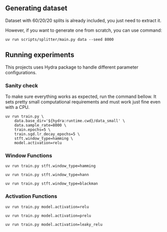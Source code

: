 

## Generating dataset
Dataset with 60/20/20 splits is already included, you just need to extract it.

However, if you want to generate one from scratch, you can use command:

```
uv run scripts/splitter/main.py data --seed 8000
```

## Running experiments
This projects uses Hydra package to handle different parameter configurations.

### Sanity check
To make sure everything works as expected, run the command bellow. It sets pretty small computational requirements and must work just fine even with a CPU. 

```
uv run train.py \
    data.base_dir='${hydra:runtime.cwd}/data_small' \
    data.sample_rate=8000 \
    train.epochs=5 \
    train.sgd.lr_decay_epochs=5 \
    stft.window_type=hamming \
    model.activation=relu
```

### Window Functions

```
uv run train.py stft.window_type=hamming
```

```
uv run train.py stft.window_type=hann
```

```
uv run train.py stft.window_type=blackman
```

### Activation Functions

```
uv run train.py model.activation=relu
```

```
uv run train.py model.activation=prelu
```

```
uv run train.py model.activation=leaky_relu
```